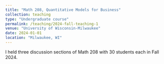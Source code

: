 ```yaml
---
title: "Math 208, Quantitative Models for Business"
collection: teaching
type: "Undergraduate course"
permalink: /teaching/2024-fall-teaching-1
venue: "University of Wisconsin-Milwaukee"
date: 2024-01-01
location: "Milwaukee, WI"
---
```


I held three discussion sections of Math 208 with 30 students each in Fall 2024.
